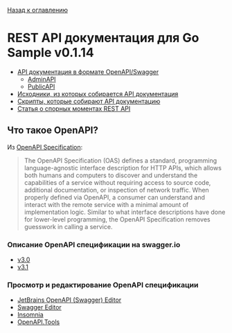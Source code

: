 [Назад к оглавлению](./README.md)

# REST API документация для Go Sample v0.1.14
- [API документация в формате OpenAPI/Swagger](./api)
    - [AdminAPI](./api/admin-api)
    - [PublicAPI](./api/public-api)
- [Исходники, из которых собирается API документация](./api-src)
- [Скрипты, которые собирают API документацию](../scripts/openapi)
- [Статья о спорных моментах REST API](https://habr.com/ru/articles/770226/)

## Что такое OpenAPI?
Из [OpenAPI Specification](https://github.com/OAI/OpenAPI-Specification):

> The OpenAPI Specification (OAS) defines a standard, programming language-agnostic interface
> description for HTTP APIs, which allows both humans and computers to discover and understand
> the capabilities of a service without requiring access to source code, additional documentation,
> or inspection of network traffic. When properly defined via OpenAPI, a consumer can understand
> and interact with the remote service with a minimal amount of implementation logic. Similar to
> what interface descriptions have done for lower-level programming, the OpenAPI Specification
> removes guesswork in calling a service.

### Описание OpenAPI спецификации на swagger.io
- [v3.0](https://swagger.io/specification/v3/)
- [v3.1](https://swagger.io/specification/)

### Просмотр и редактирование OpenAPI спецификации
- [JetBrains OpenAPI (Swagger) Editor](https://plugins.jetbrains.com/plugin/14837-openapi-swagger-editor)
- [Swagger Editor](https://editor.swagger.io/)
- [Insomnia](https://insomnia.rest/download)
- [OpenAPI.Tools](https://openapi.tools/)